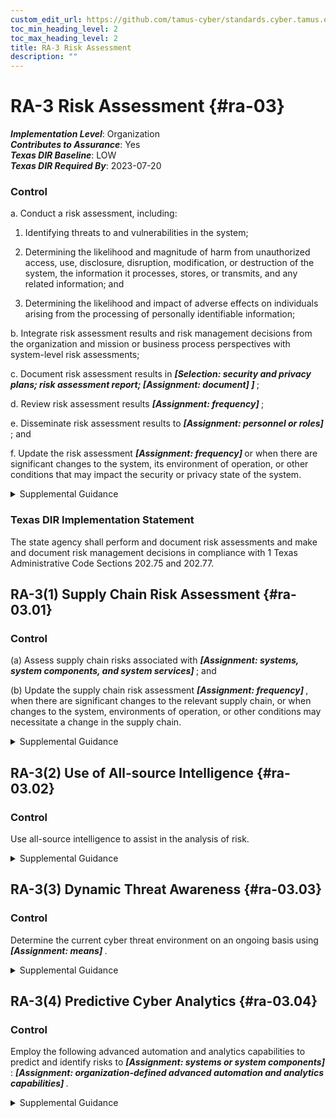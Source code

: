 ```yaml
---
custom_edit_url: https://github.com/tamus-cyber/standards.cyber.tamus.edu/tree/main/static/content/tamus.edu/TAMUS_profile.xml
toc_min_heading_level: 2
toc_max_heading_level: 2
title: RA-3 Risk Assessment
description: ""
---
```


# RA-3 Risk Assessment {#ra-03}

_**Implementation Level**_: Organization\
_**Contributes to Assurance**_: Yes\
_**Texas DIR Baseline**_: LOW\
_**Texas DIR Required By**_: 2023-07-20

### Control

a. Conduct a risk assessment, including:

1. Identifying threats to and vulnerabilities in the system;

2. Determining the likelihood and magnitude of harm from unauthorized access, use, disclosure, disruption, modification, or destruction of the system, the information it processes, stores, or transmits, and any related information; and

3. Determining the likelihood and impact of adverse effects on individuals arising from the processing of personally identifiable information;

b. Integrate risk assessment results and risk management decisions from the organization and mission or business process perspectives with system-level risk assessments;

c. Document risk assessment results in <strong>                     <em>[Selection: security and privacy plans; risk assessment report;                   <strong>                           <em>[Assignment: document]</em>                        </strong>               ]</em>                  </strong>;

d. Review risk assessment results <strong>                     <em>[Assignment: frequency]</em>                  </strong>;

e. Disseminate risk assessment results to <strong>                     <em>[Assignment: personnel or roles]</em>                  </strong> ; and

f. Update the risk assessment <strong>                     <em>[Assignment: frequency]</em>                  </strong> or when there are significant changes to the system, its environment of operation, or other conditions that may impact the security or privacy state of the system.

<details>
  <summary>Supplemental Guidance</summary>

Risk assessments consider threats, vulnerabilities, likelihood, and impact to organizational operations and assets, individuals, other organizations, and the Nation. Risk assessments also consider risk from external parties, including contractors who operate systems on behalf of the organization, individuals who access organizational systems, service providers, and outsourcing entities.

</details>

### Texas DIR Implementation Statement

The state agency shall perform and document risk assessments and make and document risk management decisions in compliance with 1 Texas Administrative Code Sections 202.75 and 202.77.

## RA-3(1) Supply Chain Risk Assessment {#ra-03.01}

### Control

(a) Assess supply chain risks associated with <strong>                        <em>[Assignment: systems, system components, and system services]</em>                     </strong> ; and

(b) Update the supply chain risk assessment <strong>                        <em>[Assignment: frequency]</em>                     </strong> , when there are significant changes to the relevant supply chain, or when changes to the system, environments of operation, or other conditions may necessitate a change in the supply chain.

<details>
  <summary>Supplemental Guidance</summary>

Supply chain-related events include disruption, use of defective components, insertion of counterfeits, theft, malicious development practices, improper delivery practices, and insertion of malicious code. These events can have a significant impact on the confidentiality, integrity, or availability of a system and its information and, therefore, can also adversely impact organizational operations (including mission, functions, image, or reputation), organizational assets, individuals, other organizations, and the Nation. The supply chain-related events may be unintentional or malicious and can occur at any point during the system life cycle. An analysis of supply chain risk can help an organization identify systems or components for which additional supply chain risk mitigations are required.

</details>

## RA-3(2) Use of All-source Intelligence {#ra-03.02}

### Control

Use all-source intelligence to assist in the analysis of risk.

<details>
  <summary>Supplemental Guidance</summary>

Organizations employ all-source intelligence to inform engineering, acquisition, and risk management decisions. All-source intelligence consists of information derived from all available sources, including publicly available or open-source information, measurement and signature intelligence, human intelligence, signals intelligence, and imagery intelligence. All-source intelligence is used to analyze the risk of vulnerabilities (both intentional and unintentional) from development, manufacturing, and delivery processes, people, and the environment. The risk analysis may be performed on suppliers at multiple tiers in the supply chain sufficient to manage risks. Organizations may develop agreements to share all-source intelligence information or resulting decisions with other organizations, as appropriate.

</details>

## RA-3(3) Dynamic Threat Awareness {#ra-03.03}

### Control

Determine the current cyber threat environment on an ongoing basis using <strong>                     <em>[Assignment: means]</em>                  </strong>.

<details>
  <summary>Supplemental Guidance</summary>

The threat awareness information that is gathered feeds into the organization’s information security operations to ensure that procedures are updated in response to the changing threat environment. For example, at higher threat levels, organizations may change the privilege or authentication thresholds required to perform certain operations.

</details>

## RA-3(4) Predictive Cyber Analytics {#ra-03.04}

### Control

Employ the following advanced automation and analytics capabilities to predict and identify risks to <strong>                     <em>[Assignment: systems or system components]</em>                  </strong>: <strong>                     <em>[Assignment: organization-defined advanced automation and analytics capabilities]</em>                  </strong>.

<details>
  <summary>Supplemental Guidance</summary>

A properly resourced Security Operations Center (SOC) or Computer Incident Response Team (CIRT) may be overwhelmed by the volume of information generated by the proliferation of security tools and appliances unless it employs advanced automation and analytics to analyze the data. Advanced automation and analytics capabilities are typically supported by artificial intelligence concepts, including machine learning. Examples include Automated Threat Discovery and Response (which includes broad-based collection, context-based analysis, and adaptive response capabilities), automated workflow operations, and machine assisted decision tools. Note, however, that sophisticated adversaries may be able to extract information related to analytic parameters and retrain the machine learning to classify malicious activity as benign. Accordingly, machine learning is augmented by human monitoring to ensure that sophisticated adversaries are not able to conceal their activities.

</details>

